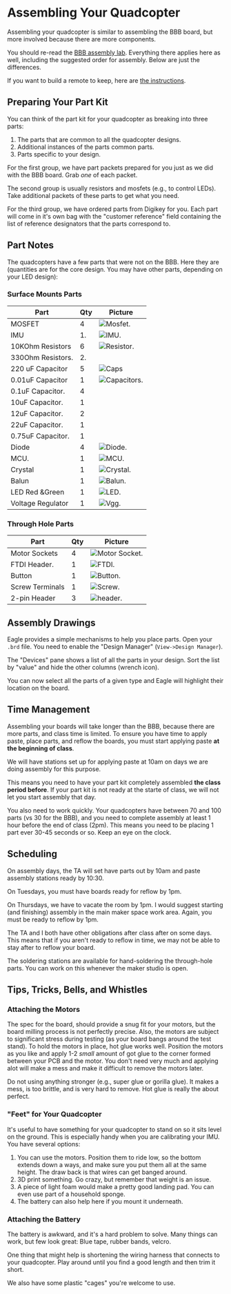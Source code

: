 # Assembling Your Quadcopter

Assembling your quadcopter is similar to assembling the BBB board, but more involved because there are more components.

You should re-read the [BBB assembly lab](Readme.md).  Everything there applies here as well, including the suggested order for assembly.  Below are just the differences.

If you want to build a remote to keep, here are [the instructions](Building-Your-Own-Remote.md).

## Preparing Your Part Kit

You can think of the part kit for your quadcopter as breaking into three parts:

1.  The parts that are common to all the quadcopter designs.
2.  Additional instances of the parts common parts.
3.  Parts specific to your design.

For the first group, we have part packets prepared for you just as we did with the BBB board.  Grab *one* of each packet.

The second group is usually resistors and mosfets (e.g., to control LEDs).  Take additional packets of these parts to get what you need.

For the third group, we have ordered parts from Digikey for you.  Each part will come in it's own bag with the "customer reference" field containing the list of reference designators that the parts correspond to.

## Part Notes

The quadcopters have a few parts that were not on the BBB.  Here they are (quantities are for the core design.  You may have other parts, depending on your LED design):

### Surface Mounts Parts

| Part              | Qty | Picture                                            |
|-------------------|-----|----------------------------------------------------|
| MOSFET            | 4   |   ![Mosfet](images/mosfet.jpg).                    |
| IMU               | 1.  | ![IMU](images/IMU.jpg).                            | 
| 10KOhm Resistors  | 6   | ![Resistor](images/resistors.jpg).                 |
| 330Ohm Resistors. | 2.  |                                                    |
| 220 uF Capacitor  | 5   |   ![Caps](images/big_cap_orientation.jpg)          |
| 0.01uF Capacitor  | 1   | ![Capacitors](images/capacitors.jpg).              |
| 0.1uF Capacitor.  | 4   |                                                    |
| 10uF Capacitor.   | 1   |                                                    |
| 12uF Capacitor.   | 2   |                                                    |
| 22uF Capacitor.   | 1   |                                                    |
| 0.75uF Capacitor. | 1   |                                                    |
| Diode             | 4   | ![Diode](images/diode_orientation.jpg).            | 
| MCU.              | 1   | ![MCU](images/MCU_alignment.jpg).                  |
| Crystal           | 1   | ![Crystal](images/crystal.jpg).                    |
| Balun             | 1   | ![Balun](images/balun_orientation.jpg).            |
| LED Red &Green    | 1   | ![LED](images/led_orientation.jpg).                |
| Voltage Regulator | 1   | ![Vgg](images/voltage-regulator.jpg).              |

### Through Hole Parts

| Part              | Qty | Picture                                            |
|-------------------|-----|----------------------------------------------------|
| Motor Sockets     | 4   | ![Motor Socket](images/motor-socket.jpg).          |
| FTDI Header.      | 1   | ![FTDI](images/FTDI-header.jpg).                  |
| Button            | 1   | ![Button](images/button.jpg).                      |
| Screw Terminals   | 1   | ![Screw](images/battery_orientation.jpg).          |
| 2-pin Header      | 3   | ![header](images/power-jumper.jpg).                |



## Assembly Drawings

Eagle provides a simple mechanisms to help you place parts.  Open your `.brd` file.  You need to enable  the "Design Manager" (`View->Design Manager`).

The "Devices" pane shows a list of all the parts in your design.  Sort the list by "value" and hide the other columns (wrench icon).

You can now select all the parts of a given type and Eagle will highlight their location on the board.

## Time Management

Assembling your boards will take longer than the BBB, because there are more parts, and class time is limited.  To ensure you have time to apply paste, place parts, and reflow the boards, you must start applying paste **at the beginning of class**.  

We will have stations set up for applying paste at 10am on days we are doing assembly for this purpose.

This means you need to have your part kit completely assembled **the class period before**.  If your part kit is not ready at the starte of class, we will not let you start assembly that day.

You also need to work quickly.  Your quadcopters have between 70 and 100 parts (vs 30 for the BBB), and you need to complete assembly at least 1 hour before the end of class (2pm).  This means you need to be placing 1 part ever 30-45 seconds or so.  Keep an eye on the clock.

## Scheduling

On assembly days, the TA will set have parts out by 10am and paste assembly stations ready by 10:30.

On Tuesdays, you must have boards ready for reflow by 1pm. 

On Thursdays, we have to vacate the room by 1pm.  I would suggest starting (and finishing) assembly in the main maker space work area.  Again, you must be ready to reflow by 1pm.

The TA and I both have other obligations after class after on some days.  This means that if you aren't ready to reflow in time, we may not be able to stay after to reflow your board.

The soldering stations are available for hand-soldering the through-hole parts.  You can work on this whenever the maker studio is open.

## Tips, Tricks, Bells, and Whistles

### Attaching the Motors

The spec for the board, should provide a snug fit for your motors, but the board milling process is not perfectly precise.  Also, the motors are subject to significant stress during testing (as your board bangs around the test stand).  To hold the motors in place, hot glue works well.  Position the motors as you like and apply 1-2 _small_ amount of got glue to the corner formed between your PCB and the motor.   You don't need very much and applying alot will make a mess and make it difficult to remove the motors later.

Do not using anything stronger (e.g., super glue or gorilla glue).  It makes a mess, is too brittle, and is very hard to remove.  Hot glue is really the about perfect.

### "Feet" for Your Quadcopter

It's useful to have something for your quadcopter to stand on so it sits level on the ground.  This is especially handy when you are calibrating your IMU.   You have several options:

1.  You can use the motors.  Position them to ride low, so the bottom extends down a ways, and make sure you put them all at the same height.  The draw back is that wires can get banged around.
2.  3D print something.   Go crazy, but remember that weight is an issue.
3.  A piece of light foam would make a pretty good landing pad.  You can even use part of a household sponge.
4.  The battery can also help here if you mount it underneath.

### Attaching the Battery

The battery is awkward, and it's a hard problem to solve.  Many things can work, but few look great:  Blue tape, rubber bands, velcro.  

One thing that might help is shortening the wiring harness that connects to your quadcopter.  Play around until you find a good length and then trim it short.

We also have some plastic "cages" you're welcome to use.




